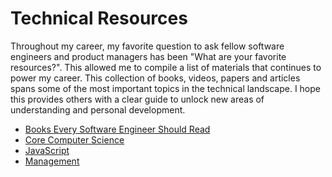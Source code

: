 # Technical Resources

Throughout my career, my favorite question to ask fellow software engineers and product managers has been "What are your favorite resources?". This allowed me to compile a list of materials that continues to power my career. This collection of books, videos, papers and articles spans some of the most important topics in the technical landscape. I hope this provides others with a clear guide to unlock new areas of understanding and personal development.


 - [Books Every Software Engineer Should Read](fundamental.md)
  - [Core Computer Science](core.md)
 - [JavaScript](javascript.md)
 - [Management](management.md)
